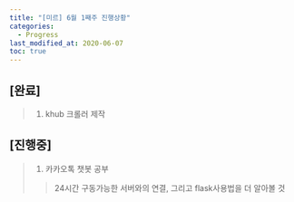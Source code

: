 ```yaml
---
title: "[미르] 6월 1째주 진행상황"
categories:
  - Progress
last_modified_at: 2020-06-07
toc: true
---
```


## [완료]

> 1. khub 크롤러 제작
## [진행중]

> 1. 카카오톡 챗봇 공부
>> 24시간 구동가능한 서버와의 연결, 그리고 flask사용법을 더 알아볼 것
